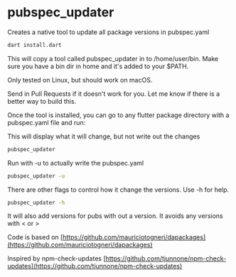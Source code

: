 # pubspec_updater

Creates a native tool to update all package versions in pubspec.yaml

```bash
dart install.dart
```

This will copy a tool called pubspec_updater in to /home/user/bin. Make sure you have a bin dir in home and it's added to your \$PATH.

Only tested on Linux, but should work on macOS.

Send in Pull Requests if it doesn't work for you. Let me know if there is a better way to build this.

Once the tool is installed, you can go to any flutter package directory with a pubspec.yaml file and run:

This will display what it will change, but not write out the changes

```bash
pubspec_updater
```

Run with -u to actually write the pubspec.yaml

```bash
pubspec_updater -u
```

There are other flags to control how it change the versions. Use -h for help.

```bash
pubspec_updater -h
```

It will also add versions for pubs with out a version. It avoids any versions with < or >

Code is based on [https://github.com/mauriciotogneri/dapackages](https://github.com/mauriciotogneri/dapackages)

Inspired by npm-check-updates [https://github.com/tjunnone/npm-check-updates](https://github.com/tjunnone/npm-check-updates)
